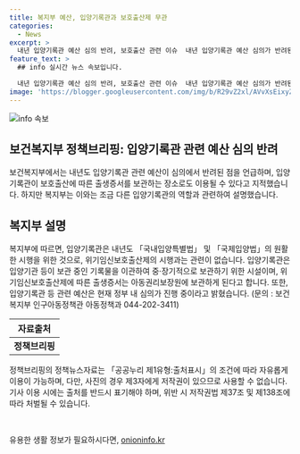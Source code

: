 ```yaml
---
title: 복지부 예산, 입양기록관과 보호출산제 무관
categories:
  - News
excerpt: >
  내년 입양기록관 예산 심의 반려, 보호출산 관련 이슈  내년 입양기록관 예산 심의가 반려된 가운데, 복지부는 입양기록관이 보호출산에 따른 출생증서를 보관하는 장소로 활용될 수 있다고 설명했습니다. 이에 대한 정부의 입장은 입양기록관이 국내·국제 입양법 시행을 위해 필요한 것으로, 위기임신보호출산제와 직접적인 연관이 없다는 것입니다. 또한, 관련 예산은 현재 정부 내 심의가 진행 중이니, 이에 대한 추가 소식을 기다려야 합니다.
feature_text: >
  ## info 실시간 뉴스 속보입니다.

  내년 입양기록관 예산 심의 반려, 보호출산 관련 이슈  내년 입양기록관 예산 심의가 반려된 가운데, 복지부는 입양기록관이 보호출산에 따른 출생증서를 보관하는 장소로 활용될 수 있다고 설명했습니다. 이에 대한 정부의 입장은 입양기록관이 국내·국제 입양법 시행을 위해 필요한 것으로, 위기임신보호출산제와 직접적인 연관이 없다는 것입니다. 또한, 관련 예산은 현재 정부 내 심의가 진행 중이니, 이에 대한 추가 소식을 기다려야 합니다.
image: 'https://blogger.googleusercontent.com/img/b/R29vZ2xl/AVvXsEixyZcFfHzMRdzZMjFBmAUKJYCLCGyLL1o632UiGVXcaFdKo_bkvkuCioo0uUKlGfBVcT3P84aROyZIXSBEx3Aw5nCQ3pTgDom1WDC4m8eifvWiAmWEEVb4x6G_l8C0QH225ldMjyaFvpxGEBGNO37VmDTDMHGhJPq73UglMfDca1-0aw/s1600/blogspot.png'
---
```


<p><img src="https://blogger.googleusercontent.com/img/b/R29vZ2xl/AVvXsEixyZcFfHzMRdzZMjFBmAUKJYCLCGyLL1o632UiGVXcaFdKo_bkvkuCioo0uUKlGfBVcT3P84aROyZIXSBEx3Aw5nCQ3pTgDom1WDC4m8eifvWiAmWEEVb4x6G_l8C0QH225ldMjyaFvpxGEBGNO37VmDTDMHGhJPq73UglMfDca1-0aw/s1600/blogspot.png" alt="info 속보" /></p>

<h2 data-ke-size="size26">보건복지부 정책브리핑: 입양기록관 관련 예산 심의 반려</h2>

<p data-ke-size="size16">보건복지부에서는 내년도 입양기록관 관련 예산이 심의에서 반려된 점을 언급하며, 입양기록관이 보호출산에 따른 출생증서를 보관하는 장소로도 이용될 수 있다고 지적했습니다. 하지만 복지부는 이와는 조금 다른 입양기록관의 역할과 관련하여 설명했습니다.</p>

<h2 data-ke-size="size26">복지부 설명</h2>

<p data-ke-size="size16">복지부에 따르면, 입양기록관은 내년도 「국내입양특별법」 및 「국제입양법」의 원활한 시행을 위한 것으로, 위기임신보호출산제의 시행과는 관련이 없습니다. 입양기록관은 입양기관 등이 보관 중인 기록물을 이관하여 중·장기적으로 보관하기 위한 시설이며, 위기임신보호출산제에 따른 출생증서는 아동권리보장원에 보관하게 된다고 합니다. 또한, 입양기록관 등 관련 예산은 현재 정부 내 심의가 진행 중이라고 밝혔습니다. (문의 : 보건복지부 인구아동정책관 아동정책과 044-202-3411)</p>

<table>
<thead>
<tr>
<th style="text-align: center; height: 17px;"><b>자료출처</b></th>
</tr>
</thead>
<tbody>
<tr>
<td style="text-align: center; height: 17px;"><b>정책브리핑 </b></td>
</tr>
</tbody>
</table>

<p data-ke-size="size16">정책브리핑의 정책뉴스자료는 「공공누리 제1유형:출처표시」의 조건에 따라 자유롭게 이용이 가능하며, 다만, 사진의 경우 제3자에게 저작권이 있으므로 사용할 수 없습니다. 기사 이용 시에는 출처를 반드시 표기해야 하며, 위반 시 저작권법 제37조 및 제138조에 따라 처벌될 수 있습니다.</p>

<p data-ke-size="size16">&nbsp;</p>
유용한 생활 정보가 필요하시다면, <a href="https://onioninfo.kr" rel="dofollow">onioninfo.kr</a>


